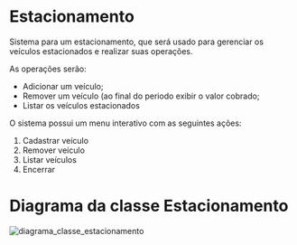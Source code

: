 # Estacionamento
Sistema para um estacionamento, que será usado para gerenciar os veículos estacionados e realizar suas operações.

As operações serão:
- Adicionar um veículo;
- Remover um veículo (ao final do periodo exibir o valor cobrado;
- Listar os veículos estacionados

O sistema possui um menu interativo com as seguintes ações:
1. Cadastrar veículo
2. Remover veículo
3. Listar veículos
4. Encerrar

# Diagrama da classe Estacionamento

![**diagrama_classe_estacionamento**](https://github.com/JullyVaz/Estacionamento/assets/110746371/7d5a662e-4dc3-4359-a6ba-b879acf683ae)
